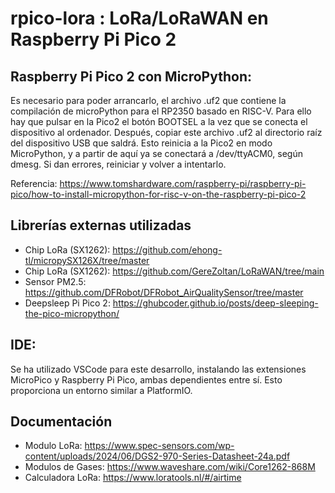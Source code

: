 # rpico-lora : LoRa/LoRaWAN en Raspberry Pi Pico 2

## Raspberry Pi Pico 2 con MicroPython:
Es necesario para poder arrancarlo, el archivo .uf2 que contiene la compilación de microPython para el RP2350 basado en RISC-V. Para ello hay que pulsar en la Pico2 el botón BOOTSEL a la vez que se conecta el dispositivo al ordenador. Después, copiar este archivo .uf2 al directorio raíz del dispositivo USB que saldrá. Esto reinicia a la Pico2 en modo MicroPython, y a partir de aquí ya se conectará a /dev/ttyACM0, según dmesg. Si dan errores, reiniciar y volver a intentarlo.

Referencia: https://www.tomshardware.com/raspberry-pi/raspberry-pi-pico/how-to-install-micropython-for-risc-v-on-the-raspberry-pi-pico-2

## Librerías externas utilizadas

- Chip LoRa (SX1262): https://github.com/ehong-tl/micropySX126X/tree/master
- Chip LoRa (SX1262): https://github.com/GereZoltan/LoRaWAN/tree/main
- Sensor PM2.5: https://github.com/DFRobot/DFRobot_AirQualitySensor/tree/master
- Deepsleep Pi Pico 2: https://ghubcoder.github.io/posts/deep-sleeping-the-pico-micropython/

## IDE:
Se ha utilizado VSCode para este desarrollo, instalando las extensiones MicroPico y Raspberry Pi Pico, ambas dependientes entre sí. Esto proporciona un entorno similar a PlatformIO.

## Documentación

- Modulo LoRa: https://www.spec-sensors.com/wp-content/uploads/2024/06/DGS2-970-Series-Datasheet-24a.pdf
- Modulos de Gases: https://www.waveshare.com/wiki/Core1262-868M
- Calculadora LoRa: https://www.loratools.nl/#/airtime

